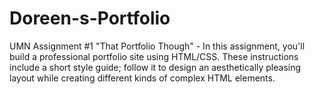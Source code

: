 # Doreen-s-Portfolio
UMN Assignment #1 "That Portfolio Though" - In this assignment, you'll build a professional portfolio site using HTML/CSS. These instructions include a short style guide; follow it to design an aesthetically pleasing layout while creating different kinds of complex HTML elements.
